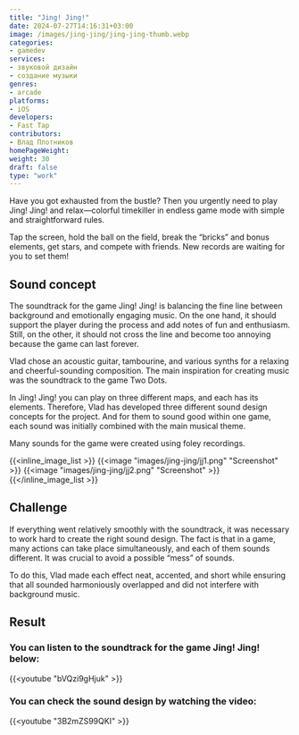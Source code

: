 ```yaml
---
title: "Jing! Jing!"
date: 2024-07-27T14:16:31+03:00
image: /images/jing-jing/jing-jing-thumb.webp
categories:
- gamedev
services:
- звуковой дизайн
- создание музыки
genres:
- arcade
platforms:
- iOS
developers:
- Fast Tap
contributors:
- Влад Плотников
homePageWeight:
weight: 30
draft: false
type: "work"
---
```


Have you got exhausted from the bustle? Then you urgently need to play Jing! Jing! and relax—colorful timekiller in endless game mode with simple and straightforward rules.

Tap the screen, hold the ball on the field, break the “bricks” and bonus elements, get stars, and compete with friends. New records are waiting for you to set them!

## Sound concept

The soundtrack for the game Jing! Jing! is balancing the fine line between background and emotionally engaging music. On the one hand, it should support the player during the process and add notes of fun and enthusiasm. Still, on the other, it should not cross the line and become too annoying because the game can last forever.

Vlad chose an acoustic guitar, tambourine, and various synths for a relaxing and cheerful-sounding composition. The main inspiration for creating music was the soundtrack to the game Two Dots.

In Jing! Jing! you can play on three different maps, and each has its elements. Therefore, Vlad has developed three different sound design concepts for the project. And for them to sound good within one game, each sound was initially combined with the main musical theme.

Many sounds for the game were created using foley recordings.

{{<inline_image_list >}}
{{<image "images/jing-jing/jj1.png" "Screenshot"  >}}
{{<image "images/jing-jing/jj2.png" "Screenshot"  >}}
{{</inline_image_list >}}

## Challenge

If everything went relatively smoothly with the soundtrack, it was necessary to work hard to create the right sound design. The fact is that in a game, many actions can take place simultaneously, and each of them sounds different. It was crucial to avoid a possible “mess” of sounds.

To do this, Vlad made each effect neat, accented, and short while ensuring that all sounded harmoniously overlapped and did not interfere with background music.

## Result

### You can listen to the soundtrack for the game Jing! Jing! below:

{{<youtube "bVQzi9gHjuk" >}}

### You can check the sound design by watching the video:

{{<youtube "3B2mZS99QKI" >}}